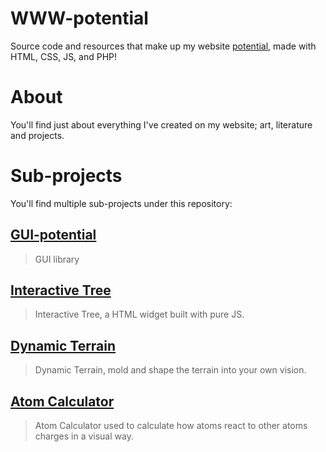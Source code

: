 # WWW-potential

Source code and resources that make up my website [potential](https://potential.000webhostapp.com/), made with HTML, CSS, JS, and PHP!

# About

You'll find just about everything I've created on my website; art, literature and projects.

# Sub-projects

You'll find multiple sub-projects under this repository:

## [GUI-potential](https://github.com/ClarkThyLord/WWW-potential/issues/4)

> GUI library

## [Interactive Tree](https://github.com/ClarkThyLord/WWW-potential/issues/1)

> Interactive Tree, a HTML widget built with pure JS.

## [Dynamic Terrain](https://github.com/ClarkThyLord/WWW-potential/issues/3)

> Dynamic Terrain, mold and shape the terrain into your own vision.

## [Atom Calculator](https://github.com/ClarkThyLord/WWW-potential/issues/2)

> Atom Calculator used to calculate how atoms react to other atoms charges in a visual way.
